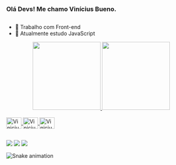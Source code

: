 
### Olá Devs! Me chamo Vinícius Bueno.

##

- 🔭 Trabalho com Front-end
- 🌱 Atualmente estudo JavaScript

<div align="center">
  <a href="https://github.com/Vinicius-Bueno-Frontend">
  <img height="180em" src="https://github-readme-stats.vercel.app/api?username=Vinicius-Bueno-Frontend&show_icons=true&theme=radical&include_all_commits=true&count_private=true"/>
  <img height="180em" src="https://github-readme-stats.vercel.app/api/top-langs/?username=Vinicius-Bueno-Frontend&layout=compact&langs_count=7&theme=radical"/>
</div>
  
<div style:"display: inline-block"><br>
  <img align="center" alt="Vinicius-HTML5" height="30" width="40" src="https://cdn.jsdelivr.net/gh/devicons/devicon/icons/html5/html5-original.svg" />
  <img align="center" alt="Vinicius-CSS3" height="30" width="40" src="https://cdn.jsdelivr.net/gh/devicons/devicon/icons/css3/css3-original.svg" />
  <img align="center" alt="Vinicius-JS" height="30" width="40" src="https://cdn.jsdelivr.net/gh/devicons/devicon/icons/javascript/javascript-original.svg" />
</div>  

##
  
<div>
  <a href="mailto:viniciusbuenoti@gmail.com"><img src="https://img.shields.io/badge/Gmail-D14836?style=for-the-badge&logo=gmail&logoColor=white" target="_blank"></a>
  <a href="https://www.linkedin.com/in/vinicius-bueno-silva-3a531a190/" target="_blank"><img src="https://img.shields.io/badge/-LinkedIn-%230077B5?style=for-the-badge&logo=linkedin&logoColor=white" target="_blank"></a> 
  <a href="https://twitter.com/Blazeslol" target="_blank"><img src="https://img.shields.io/badge/Twitter-1DA1F2?style=for-the-badge&logo=twitter&logoColor=white" target="_blank"></a>
</div>  
  
![Snake animation](https://github.com/Vinicius-Bueno-Frontend/Vinicius-Bueno-Frontend/blob/output/github-contribution-grid-snake.svg)  
